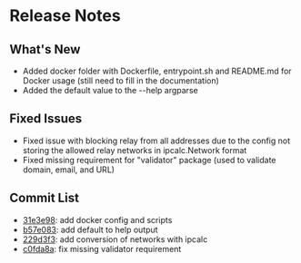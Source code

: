 # Release Notes

## What's New

- Added docker folder with Dockerfile, entrypoint.sh and README.md for Docker usage (still need to fill in the documentation)
- Added the default value to the --help argparse

## Fixed Issues

- Fixed issue with blocking relay from all addresses due to the config not storing the allowed relay networks in ipcalc.Network format
- Fixed missing requirement for "validator" package (used to validate domain, email, and URL)

## Commit List

- <a href='https://github.com/LearningToPi/azure_smtp_relay/commit/31e3e98e2ae7b0bf1e613f07ba278eb7889c29f2'>31e3e98</a>: add docker config and scripts
- <a href='https://github.com/LearningToPi/azure_smtp_relay/commit/b57e083b30bb0f60a17470b35cf65c4b2521290d'>b57e083</a>: add default to help output
- <a href='https://github.com/LearningToPi/azure_smtp_relay/commit/229d3f388f1f1a2b14f988311155964bf5fb1531'>229d3f3</a>: add conversion of networks with ipcalc
- <a href='https://github.com/LearningToPi/azure_smtp_relay/commit/c0fda8a83739824ca270b23cebab5f8dfd73e52c'>c0fda8a</a>: fix missing validator requirement
